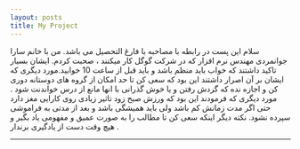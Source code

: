 ```yaml
---
layout: posts
title: My Project
---
```

سلام
این پست در رابطه با مصاحبه با فارغ التحصیل می باشد.
من با خانم سارا جوانمردی مهندس نرم افزار که در شرکت گوگل کار میکنند ، صحبت کردم.
ایشان بسیار تاکید داشتند که خواب باید منظم باشد و باید قبل از ساعت 10 خوابید.مورد دیگری که ایشان بر آن اصرار داشتند این بود که سعی کن تا حد امکان از گروه های دوستانه دوری کن و اجازه نده که گردش رفتن و یا خوش گذرانی با انها مانع از درس خواندنت شود .
مورد دیگری که فرمودند این بود که ورزش صبح زود تاثیر زیادی روی کارایی مغز دارد حتی اگر مدت زمانش کم باشد ولی باید همیشگی باشد و بعد از مدتی به فراموشی سپرده نشود.
نکته دیگر اینکه سعی کن تا مطالب را به صورت عمیق و مفهومی یاد بگیر و هیچ وقت دست از یادگیری برندار .

---